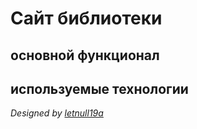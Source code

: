 # Сайт библиотеки

## основной функционал

## используемые технологии

<i>Designed by <a href='http://github.com/letnull19a'>letnull19a</a></i>